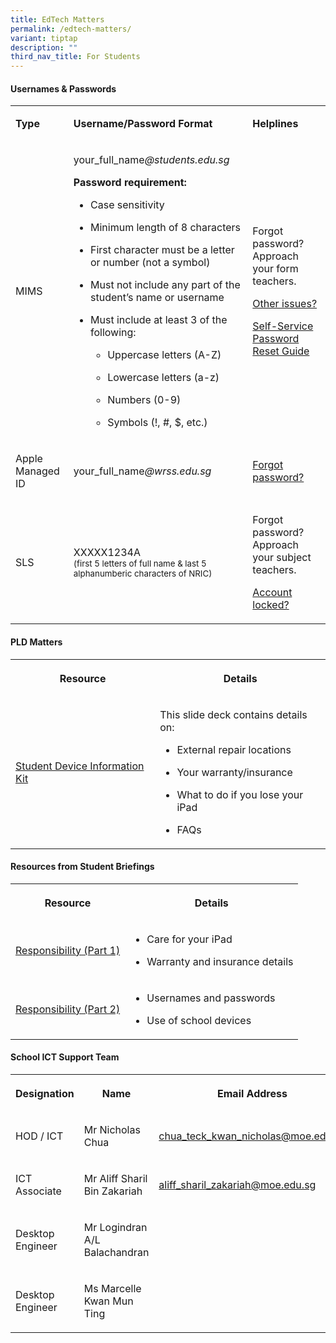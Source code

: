 ```yaml
---
title: EdTech Matters
permalink: /edtech-matters/
variant: tiptap
description: ""
third_nav_title: For Students
---
```

<h4>Usernames &amp; Passwords</h4>
<table style="minWidth: 75px">
<colgroup>
<col>
<col>
<col>
</colgroup>
<tbody>
<tr>
<td rowspan="1" colspan="1">
<p><strong>Type</strong>
</p>
</td>
<td rowspan="1" colspan="1">
<p><strong>Username/Password Format</strong>
</p>
</td>
<td rowspan="1" colspan="1">
<p><strong>Helplines</strong>
</p>
</td>
</tr>
<tr>
<td rowspan="1" colspan="1">
<p>MIMS</p>
</td>
<td rowspan="1" colspan="1">
<p>your_full_name<em>@students.edu.sg</em>
</p>
<p></p>
<p><strong>Password requirement:</strong>
</p>
<ul data-tight="true" class="tight">
<li>
<p>Case sensitivity</p>
</li>
<li>
<p>Minimum length of 8 characters</p>
</li>
<li>
<p>First character must be a letter or number (not a symbol)</p>
</li>
<li>
<p>Must not include any part of the student’s name or username</p>
</li>
<li>
<p>Must include at least 3 of the following:</p>
<ul data-tight="true" class="tight">
<li>
<p>Uppercase letters (A-Z)</p>
</li>
<li>
<p>Lowercase letters (a-z)</p>
</li>
<li>
<p>Numbers (0-9)</p>
</li>
<li>
<p>Symbols (!, #, $, etc.)</p>
</li>
</ul>
</li>
</ul>
</td>
<td rowspan="1" colspan="1">
<p>Forgot password? Approach your form teachers.</p>
<p><a href="mailto:chua_teck_kwan_nicholas@moe.edu.sg" rel="noopener nofollow" target="_blank">Other issues?</a>
</p>
<p><a href="/files/EdTech/MIMS_SSPR_Guide.pdf" rel="noopener nofollow" target="_blank">Self-Service Password Reset Guide</a>
</p>
</td>
</tr>
<tr>
<td rowspan="1" colspan="1">
<p>Apple Managed ID</p>
</td>
<td rowspan="1" colspan="1">
<p>your_full_name<em>@wrss.edu.sg</em>
</p>
</td>
<td rowspan="1" colspan="1">
<p><a href="mailto:chua_teck_kwan_nicholas@moe.edu.sg" rel="noopener nofollow" target="_blank">Forgot password?</a>
</p>
</td>
</tr>
<tr>
<td rowspan="1" colspan="1">
<p>SLS</p>
</td>
<td rowspan="1" colspan="1">
<p>XXXXX1234A
<br><sub>(first 5 letters of full name &amp; last 5 alphanumberic characters of NRIC)</sub>
</p>
</td>
<td rowspan="1" colspan="1">
<p>Forgot password? Approach your subject teachers.</p>
<p><a href="mailto:chua_teck_kwan_nicholas@moe.edu.sg" rel="noopener nofollow" target="_blank">Account locked?</a>
</p>
</td>
</tr>
</tbody>
</table>
<p></p>
<h4>PLD Matters</h4>
<table style="minWidth: 75px">
<colgroup>
<col>
<col>
<col>
</colgroup>
<tbody>
<tr>
<th rowspan="1" colspan="1">
<p>Resource</p>
</th>
<th rowspan="1" colspan="2">
<p>Details</p>
</th>
</tr>
<tr>
<td rowspan="1" colspan="1">
<p><a href="/files/EdTech/DR4___Student_Device_Information_Kit_2025.pdf" rel="noopener nofollow" target="_blank">Student Device Information Kit</a>
</p>
</td>
<td rowspan="1" colspan="2">
<p>This slide deck contains details on:</p>
<ul data-tight="true" class="tight">
<li>
<p>External repair locations</p>
</li>
<li>
<p>Your warranty/insurance</p>
</li>
<li>
<p>What to do if you lose your iPad</p>
</li>
<li>
<p>FAQs</p>
</li>
</ul>
</td>
</tr>
</tbody>
</table>
<p></p>
<h4>Resources from Student Briefings</h4>
<table style="minWidth: 75px">
<colgroup>
<col>
<col>
<col>
</colgroup>
<tbody>
<tr>
<th rowspan="1" colspan="1">
<p>Resource</p>
</th>
<th rowspan="1" colspan="2">
<p>Details</p>
</th>
</tr>
<tr>
<td rowspan="1" colspan="1">
<p><a href="/files/EdTech/Responsibility___Part_1.pdf" rel="noopener nofollow" target="_blank">Responsibility (Part 1)</a>
</p>
</td>
<td rowspan="1" colspan="2">
<ul data-tight="true" class="tight">
<li>
<p>Care for your iPad</p>
</li>
<li>
<p>Warranty and insurance details</p>
</li>
</ul>
</td>
</tr>
<tr>
<td rowspan="1" colspan="1">
<p><a href="/files/EdTech/Responsibility___Part_2.pdf" rel="noopener nofollow" target="_blank">Responsibility (Part 2)</a>
</p>
</td>
<td rowspan="1" colspan="2">
<ul data-tight="true" class="tight">
<li>
<p>Usernames and passwords</p>
</li>
<li>
<p>Use of school devices</p>
</li>
</ul>
</td>
</tr>
</tbody>
</table>
<p></p>
<h4>School ICT Support Team</h4>
<table style="minWidth: 75px">
<colgroup>
<col>
<col>
<col>
</colgroup>
<tbody>
<tr>
<th rowspan="1" colspan="1">
<p>Designation</p>
</th>
<th rowspan="1" colspan="1">
<p>Name</p>
</th>
<th rowspan="1" colspan="1">
<p>Email Address</p>
</th>
</tr>
<tr>
<td rowspan="1" colspan="1">
<p>HOD / ICT</p>
</td>
<td rowspan="1" colspan="1">
<p>Mr Nicholas Chua</p>
</td>
<td rowspan="1" colspan="1">
<p><a href="mailto:chua_teck_kwan_nicholas@moe.edu.sg" rel="noopener noreferrer nofollow" target="_blank">chua_teck_kwan_nicholas@moe.edu.sg</a>
</p>
</td>
</tr>
<tr>
<td rowspan="1" colspan="1">
<p>ICT Associate</p>
</td>
<td rowspan="1" colspan="1">
<p>Mr Aliff Sharil Bin Zakariah</p>
</td>
<td rowspan="1" colspan="1">
<p><a href="mailto:aliff_sharil_zakariah@moe.edu.sg" rel="noopener nofollow" target="_blank">aliff_sharil_zakariah@moe.edu.sg</a>
</p>
</td>
</tr>
<tr>
<td rowspan="1" colspan="1">
<p>Desktop Engineer</p>
</td>
<td rowspan="1" colspan="1">
<p>Mr Logindran A/L Balachandran</p>
</td>
<td rowspan="1" colspan="1">
<p></p>
</td>
</tr>
<tr>
<td rowspan="1" colspan="1">
<p>Desktop Engineer</p>
</td>
<td rowspan="1" colspan="1">
<p>Ms Marcelle Kwan Mun Ting</p>
</td>
<td rowspan="1" colspan="1">
<p></p>
</td>
</tr>
</tbody>
</table>
<p></p>